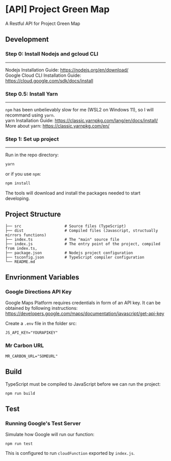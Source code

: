 # [API] Project Green Map
A Restful API for Project Green Map

## Development

### Step 0: Install Nodejs and gcloud CLI
-----------------------------------------
Nodejs Installation Guide: https://nodejs.org/en/download/  
Google Cloud CLI Installation Guide: https://cloud.google.com/sdk/docs/install  
  
### Step 0.5: Install Yarn
--------------------------
`npm` has been unbelievably slow for me (WSL2 on Windows 11), so I will recommand using `yarn`.  
yarn Installation Guide: https://classic.yarnpkg.com/lang/en/docs/install/  
More about yarn: https://classic.yarnpkg.com/en/  
  
### Step 1: Set up project
--------------------------
Run in the repo directory:
```bash
yarn
```
or if you use `npm`:
```bash
npm install
```
The tools will download and install the packages needed to start developing.


## Project Structure
```
├── src                   # Source files (TypeScript)
├── dist                  # Compiled files (Javascript, structually mirrors functions)
├── index.ts              # The "main" source file
├── index.js              # The entry point of the project, compiled from index.ts, 
├── package.json          # Nodejs project configuration
├── tsconfig.json         # TypeScript compiler configuration
└── README.md
```
## Envrionment Variables

### Google Directions API Key
Google Maps Platform requires credentials in form of an API key. It can be obtained by following instructions: https://developers.google.com/maps/documentation/javascript/get-api-key

Create a `.env` file in the folder src:
```
JS_API_KEY="YOURAPIKEY"
``` 

### Mr Carbon URL
```
MR_CARBON_URL="SOMEURL"
```

## Build
TypeScript must be compiled to JavaScript before we can run the project:
```
npm run build
```

## Test
### Running Google's Test Server
Simulate how Google will run our function:
```
npm run test
```
This is configured to run `cloudFunction` exported by `index.js`.